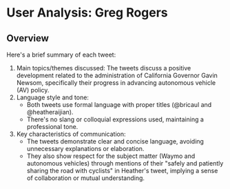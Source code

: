 # User Analysis: Greg Rogers

## Overview

Here's a brief summary of each tweet:

1. Main topics/themes discussed: The tweets discuss a positive development related to the administration of California Governor Gavin Newsom, specifically their progress in advancing autonomous vehicle (AV) policy.
2. Language style and tone:
   - Both tweets use formal language with proper titles (@bricaul and @heatheraijian).
   - There's no slang or colloquial expressions used, maintaining a professional tone.
3. Key characteristics of communication:
   - The tweets demonstrate clear and concise language, avoiding unnecessary explanations or elaboration.
   - They also show respect for the subject matter (Waymo and autonomous vehicles) through mentions of their "safely and patiently sharing the road with cyclists" in Heather's tweet, implying a sense of collaboration or mutual understanding.